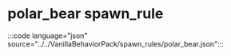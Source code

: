 # polar_bear spawn_rule

:::code language="json" source="../../VanillaBehaviorPack/spawn_rules/polar_bear.json":::